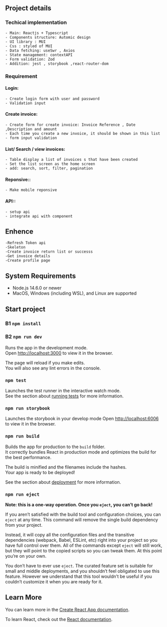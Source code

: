 ## Project details

### Techical implementation

    - Main: Reactjs + Typescript
    - Components structure: Automic design
    - UI library : MUI
    - Css : styled of MUI
    - Data fetching: useSwr , Axios
    - State management: contextAPI
    - Form validation: Zod
    - Addition: jest , storybook ,react-router-dom

### Requirement

#### Login:

    - Create login form with user and password
    - Validation input

#### Create invoice:

    - Create form for create invoice: Invoice Reference , Date ,Description and amount
    - Each time you create a new invoice, it should be shown in this list
    - form input validation

#### List/ Search / view invoices:

    - Table display a list of invoices s that have been created
    - Set the list screen as the home screen
    - add: search, sort, filter, pagination

#### Reponsive::

    - Make mobile reponsive

#### API::

    - setup api
    - integrate api with component

## Enhence

    -Refresh Token api
    -Skeleton
    -Create invoice return list or successs
    -Get invoice details
    -Create profile page

## System Requirements

- Node.js 14.6.0 or newer
- MacOS, Windows (including WSL), and Linux are supported

## Start project

### B1 `npm install`

### B2 `npm run dev`

Runs the app in the development mode.\
Open [http://localhost:3000](http://localhost:3000) to view it in the browser.

The page will reload if you make edits.\
You will also see any lint errors in the console.

### `npm test`

Launches the test runner in the interactive watch mode.\
See the section about [running tests](https://facebook.github.io/create-react-app/docs/running-tests) for more information.

### `npm run storybook`

Launches the storybook in your develop mode
Open [ http://localhost:6006](http://localhost:6006) to view it in the browser.

### `npm run build`

Builds the app for production to the `build` folder.\
It correctly bundles React in production mode and optimizes the build for the best performance.

The build is minified and the filenames include the hashes.\
Your app is ready to be deployed!

See the section about [deployment](https://facebook.github.io/create-react-app/docs/deployment) for more information.

### `npm run eject`

**Note: this is a one-way operation. Once you `eject`, you can’t go back!**

If you aren’t satisfied with the build tool and configuration choices, you can `eject` at any time. This command will remove the single build dependency from your project.

Instead, it will copy all the configuration files and the transitive dependencies (webpack, Babel, ESLint, etc) right into your project so you have full control over them. All of the commands except `eject` will still work, but they will point to the copied scripts so you can tweak them. At this point you’re on your own.

You don’t have to ever use `eject`. The curated feature set is suitable for small and middle deployments, and you shouldn’t feel obligated to use this feature. However we understand that this tool wouldn’t be useful if you couldn’t customize it when you are ready for it.

## Learn More

You can learn more in the [Create React App documentation](https://facebook.github.io/create-react-app/docs/getting-started).

To learn React, check out the [React documentation](https://reactjs.org/).
